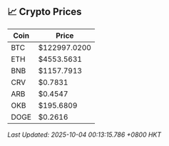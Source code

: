## 📈 Crypto Prices

| Coin | Price |
| ---- | ----- |
| BTC | $122997.0200 |
| ETH | $4553.5631 |
| BNB | $1157.7913 |
| CRV | $0.7831 |
| ARB | $0.4547 |
| OKB | $195.6809 |
| DOGE | $0.2616 |

_Last Updated: 2025-10-04 00:13:15.786 +0800 HKT_